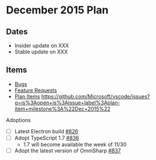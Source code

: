 # December 2015 Plan

## Dates
- Insider update on XXX
- Stable update on XXX

## Items
- [Bugs](https://github.com/Microsoft/vscode/issues?utf8=%E2%9C%93&q=is%3Aopen+is%3Aissue+label%3Abug+milestone%3A%22Dec+2015%22+-label%3Aupstream+)
- [Feature Requests](https://github.com/Microsoft/vscode/issues?utf8=%E2%9C%93&q=is%3Aopen+is%3Aissue+label%3Afeature%3Arequest+milestone%3A%22Dec+2015%22+-label%3Aupstream+)
- [Plan Items](https://github.com/Microsoft/vscode/issues?q=is%3Aopen+is%3Aissue+label%3Aplan-item+milestone%3A%22Dec+2015%22)
https://github.com/Microsoft/vscode/issues?q=is%3Aopen+is%3Aissue+label%3Aplan-item+milestone%3A%22Dec+2015%22

Adoptions
- [ ] Latest Electron build [#826](../issues/826)
- [ ] Adopt TypeScript 1.7 [#836](../issues/836)
    - 1.7 will become available the week of 11/30
- [ ] Adopt the latest version of OmniSharp [#837](../issues/837)